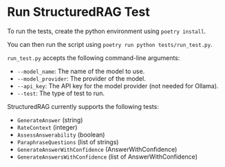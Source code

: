 # Run StructuredRAG Test

To run the tests, create the python environment using `poetry install`.

You can then run the script using `poetry run python tests/run_test.py`.

`run_test.py` accepts the following command-line arguments:

- `--model_name`: The name of the model to use.
- `--model_provider`: The provider of the model.
- `--api_key`: The API key for the model provider (not needed for Ollama).
- `--test`: The type of test to run.

StructuredRAG currently supports the following tests:

- `GenerateAnswer` (string)
- `RateContext` (integer)
- `AssessAnswerability` (boolean)
- `ParaphraseQuestions` (list of strings)
- `GenerateAnswerWithConfidence` (AnswerWithConfidence)
- `GenerateAnswersWithConfidence` (list of AnswerWithConfidence)
